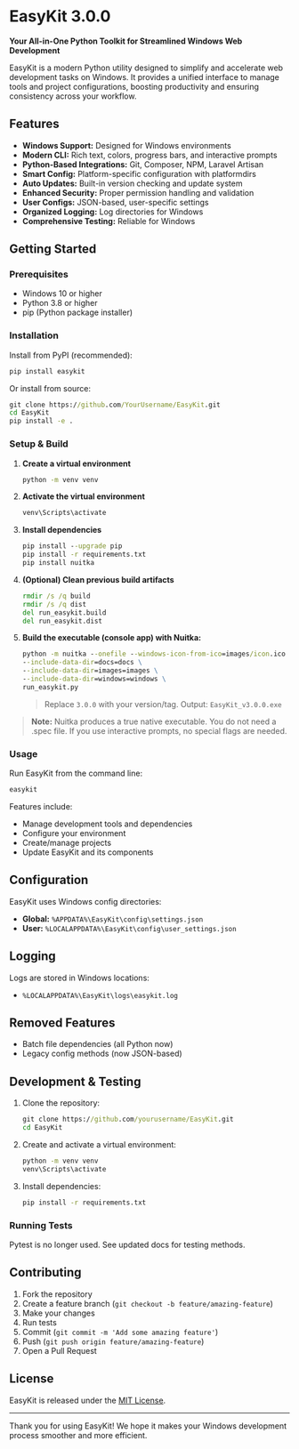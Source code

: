 # EasyKit 3.0.0

**Your All-in-One Python Toolkit for Streamlined Windows Web Development**

EasyKit is a modern Python utility designed to simplify and accelerate web development tasks on Windows. It provides a unified interface to manage tools and project configurations, boosting productivity and ensuring consistency across your workflow.

## Features

- **Windows Support:** Designed for Windows environments
- **Modern CLI:** Rich text, colors, progress bars, and interactive prompts
- **Python-Based Integrations:** Git, Composer, NPM, Laravel Artisan
- **Smart Config:** Platform-specific configuration with platformdirs
- **Auto Updates:** Built-in version checking and update system
- **Enhanced Security:** Proper permission handling and validation
- **User Configs:** JSON-based, user-specific settings
- **Organized Logging:** Log directories for Windows
- **Comprehensive Testing:** Reliable for Windows

## Getting Started

### Prerequisites
- Windows 10 or higher
- Python 3.8 or higher
- pip (Python package installer)

### Installation

Install from PyPI (recommended):
```cmd
pip install easykit
```

Or install from source:
```cmd
git clone https://github.com/YourUsername/EasyKit.git
cd EasyKit
pip install -e .
```

### Setup & Build

1. **Create a virtual environment**
   ```cmd
   python -m venv venv
   ```
2. **Activate the virtual environment**
   ```cmd
   venv\Scripts\activate
   ```
3. **Install dependencies**
   ```cmd
   pip install --upgrade pip
   pip install -r requirements.txt
   pip install nuitka
   ```
4. **(Optional) Clean previous build artifacts**
   ```cmd
   rmdir /s /q build
   rmdir /s /q dist
   del run_easykit.build
   del run_easykit.dist
   ```
5. **Build the executable (console app) with Nuitka:**
   ```cmd
   python -m nuitka --onefile --windows-icon-from-ico=images/icon.ico --output-filename=EasyKit_v3.0.0.exe \
   --include-data-dir=docs=docs \
   --include-data-dir=images=images \
   --include-data-dir=windows=windows \
   run_easykit.py
   ```
   > Replace `3.0.0` with your version/tag. Output: `EasyKit_v3.0.0.exe`

> **Note:** Nuitka produces a true native executable. You do not need a .spec file. If you use interactive prompts, no special flags are needed.

### Usage

Run EasyKit from the command line:
```cmd
easykit
```

Features include:
- Manage development tools and dependencies
- Configure your environment
- Create/manage projects
- Update EasyKit and its components

## Configuration

EasyKit uses Windows config directories:
- **Global:** `%APPDATA%\EasyKit\config\settings.json`
- **User:** `%LOCALAPPDATA%\EasyKit\config\user_settings.json`

## Logging

Logs are stored in Windows locations:
- `%LOCALAPPDATA%\EasyKit\logs\easykit.log`

## Removed Features
- Batch file dependencies (all Python now)
- Legacy config methods (now JSON-based)

## Development & Testing

1. Clone the repository:
   ```cmd
   git clone https://github.com/yourusername/EasyKit.git
   cd EasyKit
   ```
2. Create and activate a virtual environment:
   ```cmd
   python -m venv venv
   venv\Scripts\activate
   ```
3. Install dependencies:
   ```cmd
   pip install -r requirements.txt
   ```

### Running Tests

Pytest is no longer used. See updated docs for testing methods.

## Contributing

1. Fork the repository
2. Create a feature branch (`git checkout -b feature/amazing-feature`)
3. Make your changes
4. Run tests
5. Commit (`git commit -m 'Add some amazing feature'`)
6. Push (`git push origin feature/amazing-feature`)
7. Open a Pull Request

## License

EasyKit is released under the [MIT License](LICENSE).

---

Thank you for using EasyKit! We hope it makes your Windows development process smoother and more efficient.
